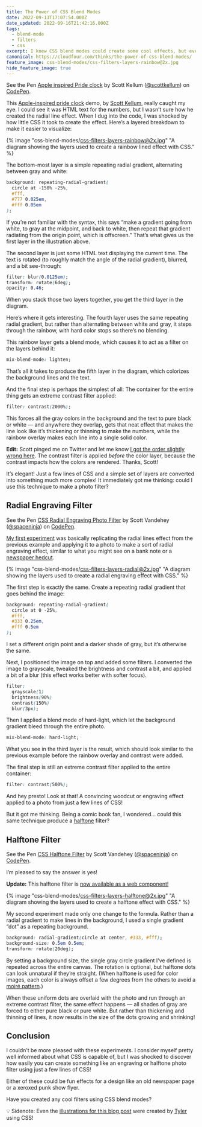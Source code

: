```yaml
---
title: The Power of CSS Blend Modes
date: 2022-09-13T17:07:54.000Z
date_updated: 2022-09-16T21:42:16.000Z
tags:
  - blend-mode
  - filters
  - css
excerpt: I knew CSS blend modes could create some cool effects, but even so, a CodePen I saw recently left me shocked at what they’re capable of.
canonical: https://cloudfour.com/thinks/the-power-of-css-blend-modes/
feature_image: css-blend-modes/css-filters-layers-rainbow@2x.jpg
hide_feature_image: true
---
```


<p class="codepen" data-class="aspect-ratio--4x3"  data-default-tab="result" data-slug-hash="gOvXodv" data-user="scottkellum">
  <span>See the Pen <a href="https://codepen.io/scottkellum/pen/gOvXodv">
  Apple inspired Pride clock</a> by Scott Kellum (<a href="https://codepen.io/scottkellum">@scottkellum</a>)
  on <a href="https://codepen.io">CodePen</a>.</span>
</p>
<script async src="https://cpwebassets.codepen.io/assets/embed/ei.js"></script>

This [Apple-inspired pride clock](https://codepen.io/scottkellum/pen/gOvXodv) demo, by [Scott Kellum](https://codepen.io/scottkellum), really caught my eye. I could see it was HTML text for the numbers, but I wasn’t sure how he created the radial line effect. When I dug into the code, I was shocked by how little CSS it took to create the effect. Here’s a layered breakdown to make it easier to visualize:

{% image "css-blend-modes/css-filters-layers-rainbow@2x.jpg" "A diagram showing the layers used to create a rainbow lined effect with CSS." %}

The bottom-most layer is a simple repeating radial gradient, alternating between gray and white:

```css
background: repeating-radial-gradient(
  circle at -150% -25%,
  #fff,
  #777 0.025em,
  #fff 0.05em
);
```

If you’re not familiar with the syntax, this says “make a gradient going from white, to gray at the midpoint, and back to white, then repeat that gradient radiating from the origin point, which is offscreen.” That’s what gives us the first layer in the illustration above.

The second layer is just some HTML text displaying the current time. The text is rotated (to roughly match the angle of the radial gradient), blurred, and a bit see-through:

```css
filter: blur(0.0125em);
transform: rotate(6deg);
opacity: 0.46;
```

When you stack those two layers together, you get the third layer in the diagram.

Here’s where it gets interesting. The fourth layer uses the same repeating radial gradient, but rather than alternating between white and gray, it steps through the rainbow, with hard color stops so there’s no blending.

This rainbow layer gets a blend mode, which causes it to act as a filter on the layers behind it:

```css
mix-blend-mode: lighten;
```

That’s all it takes to produce the fifth layer in the diagram, which colorizes the background lines and the text.

And the final step is perhaps the simplest of all: The container for the entire thing gets an extreme contrast filter applied:

```css
filter: contrast(2000%);
```

This forces all the gray colors in the background and the text to pure black or white — and anywhere they overlap, gets that neat effect that makes the line look like it’s thickening or thinning to make the numbers, while the rainbow overlay makes each line into a single solid color.

**Edit:** Scott pinged me on Twitter and let me know [I got the order slightly wrong here](https://twitter.com/ScottKellum/status/1570885117941514240). The contrast filter is applied _before_ the color layer, because the contrast impacts how the colors are rendered. Thanks, Scott!

It’s elegant! Just a few lines of CSS and a simple set of layers are converted into something much more complex! It immediately got me thinking: could I use this technique to make a photo filter?

## Radial Engraving Filter

<p class="codepen" data-class="aspect-ratio--4x3" data-default-tab="result" data-slug-hash="wvymgba" data-user="spaceninja">
  <span>See the Pen <a href="https://codepen.io/spaceninja/pen/wvymgba">
  CSS Radial Engraving Photo Filter</a> by Scott Vandehey (<a href="https://codepen.io/spaceninja">@spaceninja</a>)
  on <a href="https://codepen.io">CodePen</a>.</span>
</p>
<script async src="https://cpwebassets.codepen.io/assets/embed/ei.js"></script>

[My first experiment](https://codepen.io/spaceninja/pen/wvymgba) was basically replicating the radial lines effect from the previous example and applying it to a photo to make a sort of radial engraving effect, similar to what you might see on a bank note or a [newspaper hedcut](https://en.wikipedia.org/wiki/Hedcut).

{% image "css-blend-modes/css-filters-layers-radial@2x.jpg" "A diagram showing the layers used to create a radial engraving effect with CSS." %}

The first step is exactly the same. Create a repeating radial gradient that goes behind the image:

```css
background: repeating-radial-gradient(
  circle at 0 -25%,
  #fff,
  #333 0.25em,
  #fff 0.5em
);
```

I set a different origin point and a darker shade of gray, but it’s otherwise the same.

Next, I positioned the image on top and added some filters. I converted the image to grayscale, tweaked the brightness and contrast a bit, and applied a bit of a blur (this effect works better with softer focus).

<!-- prettier-ignore -->
```css
filter:
  grayscale(1)
  brightness(90%)
  contrast(150%)
  blur(3px);
```

Then I applied a blend mode of hard-light, which let the background gradient bleed through the entire photo.

```css
mix-blend-mode: hard-light;
```

What you see in the third layer is the result, which should look similar to the previous example before the rainbow overlay and contrast were added.

The final step is still an extreme contrast filter applied to the entire container:

```css
filter: contrast(500%);
```

And hey presto! Look at that! A convincing woodcut or engraving effect applied to a photo from just a few lines of CSS!

But it got me thinking. Being a comic book fan, I wondered… could this same technique produce a [halftone](https://en.wikipedia.org/wiki/Halftone) filter?

## Halftone Filter

<p class="codepen" data-class="aspect-ratio--4x3"  data-default-tab="result" data-slug-hash="oNEOXRZ" data-user="spaceninja" >
  <span>See the Pen <a href="https://codepen.io/spaceninja/pen/oNEOXRZ">
  CSS Halftone Filter</a> by Scott Vandehey (<a href="https://codepen.io/spaceninja">@spaceninja</a>)
  on <a href="https://codepen.io">CodePen</a>.</span>
</p>
<script async src="https://cpwebassets.codepen.io/assets/embed/ei.js"></script>

I’m pleased to say the answer is yes!

<aside>

**Update:** This halftone filter is [now available as a web component!](https://github.com/spaceninja/half-tone)

</aside>

{% image "css-blend-modes/css-filters-layers-halftone@2x.jpg" "A diagram showing the layers used to create a halftone effect with CSS." %}

My second experiment made only one change to the formula. Rather than a radial gradient to make lines in the background, I used a single gradient “dot” as a repeating background.

```css
background: radial-gradient(circle at center, #333, #fff);
background-size: 0.5em 0.5em;
transform: rotate(20deg);
```

By setting a background size, the single gray circle gradient I’ve defined is repeated across the entire canvas. The rotation is optional, but halftone dots can look unnatural if they’re straight. (When halftone is used for color images, each color is always offset a few degrees from the others to avoid a [moiré pattern](https://en.wikipedia.org/wiki/Moir%C3%A9_pattern).)

When these uniform dots are overlaid with the photo and run through an extreme contrast filter, the same effect happens — all shades of gray are forced to either pure black or pure white. But rather than thickening and thinning of lines, it now results in the size of the dots growing and shrinking!

## Conclusion

I couldn’t be more pleased with these experiments. I consider myself pretty well informed about what CSS is capable of, but I was shocked to discover how easily you can create something like an engraving or halftone photo filter using just a few lines of CSS!

Either of these could be fun effects for a design like an old newspaper page or a xeroxed punk show flyer.

Have you created any cool filters using CSS blend modes?

<aside>

💡 Sidenote: Even the [illustrations for this blog post](https://codepen.io/tylersticka/pen/oNqoJqd) were created by [Tyler](https://cloudfour.com/is/tyler/) using CSS!

</aside>
